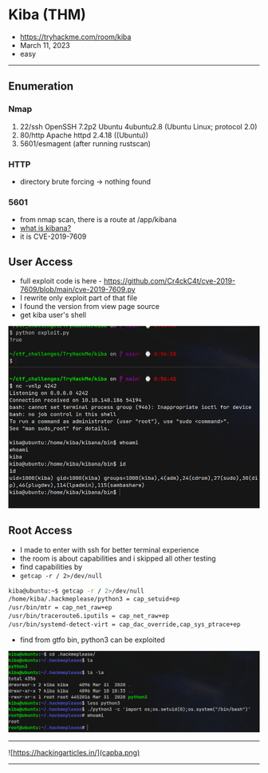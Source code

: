 # Kiba (THM)

- https://tryhackme.com/room/kiba
- March 11, 2023
- easy 

--- 

## Enumeration

### Nmap

1. 22/ssh OpenSSH 7.2p2 Ubuntu 4ubuntu2.8 (Ubuntu Linux; protocol 2.0)
2. 80/http Apache httpd 2.4.18 ((Ubuntu))
3. 5601/esmagent (after running rustscan)

### HTTP

- directory brute forcing -> nothing found


### 5601

- from nmap scan, there is a route at /app/kibana
- [what is kibana?](https://www.elastic.co/what-is/kibana)
- it is CVE-2019-7609

## User Access 

- full exploit code is here - https://github.com/Cr4ckC4t/cve-2019-7609/blob/main/cve-2019-7609.py
- I rewrite only exploit part of that file
- I found the version from view page source 
- get kiba user's shell

![](screenshots/2023-03-11-00-57-56.png)


## Root Access

- I made to enter with ssh for better terminal experience
- the room is about capabilities and i skipped all other testing
- find capabilities by
- `getcap -r / 2>/dev/null`

```sh
kiba@ubuntu:~$ getcap -r / 2>/dev/null
/home/kiba/.hackmeplease/python3 = cap_setuid+ep
/usr/bin/mtr = cap_net_raw+ep
/usr/bin/traceroute6.iputils = cap_net_raw+ep
/usr/bin/systemd-detect-virt = cap_dac_override,cap_sys_ptrace+ep
```

- find from gtfo bin, python3 can be exploited

![](screenshots/2023-03-11-01-09-38.png)

---

![https://hackingarticles.in/](capba.png)

---
